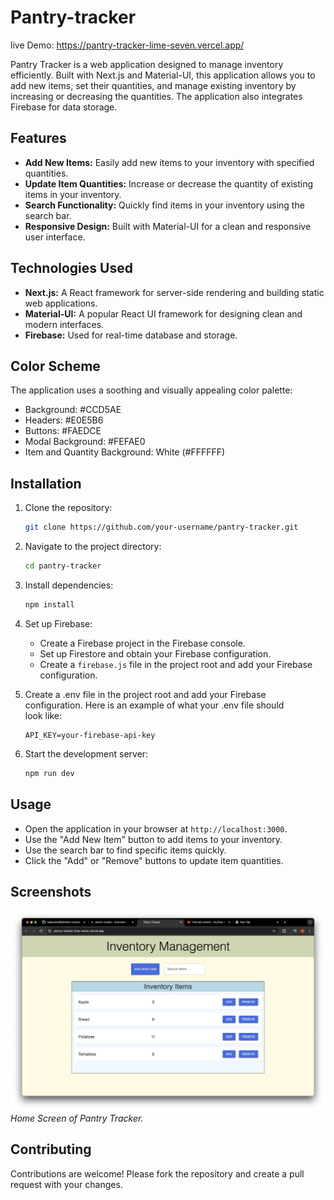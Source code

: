 # Pantry-tracker

live Demo: https://pantry-tracker-lime-seven.vercel.app/

Pantry Tracker is a web application designed to manage inventory efficiently. Built with Next.js and Material-UI, this application allows you to add new items, set their quantities, and manage existing inventory by increasing or decreasing the quantities. The application also integrates Firebase for data storage.

## Features

- **Add New Items:** Easily add new items to your inventory with specified quantities.
- **Update Item Quantities:** Increase or decrease the quantity of existing items in your inventory.
- **Search Functionality:** Quickly find items in your inventory using the search bar.
- **Responsive Design:** Built with Material-UI for a clean and responsive user interface.

## Technologies Used

- **Next.js:** A React framework for server-side rendering and building static web applications.
- **Material-UI:** A popular React UI framework for designing clean and modern interfaces.
- **Firebase:** Used for real-time database and storage.


## Color Scheme
The application uses a soothing and visually appealing color palette:

- Background: #CCD5AE
- Headers: #E0E5B6
- Buttons: #FAEDCE
- Modal Background: #FEFAE0
- Item and Quantity Background: White (#FFFFFF)




## Installation

1. Clone the repository:
   ```bash
   git clone https://github.com/your-username/pantry-tracker.git
   ```
2. Navigate to the project directory:
   ```bash
   cd pantry-tracker
   ```
3. Install dependencies:
   ```bash
   npm install
   ```
4. Set up Firebase:

   - Create a Firebase project in the Firebase console.
   - Set up Firestore and obtain your Firebase configuration.
   - Create a `firebase.js` file in the project root and add your Firebase configuration.

5. Create a .env file in the project root and add your Firebase        
    configuration. Here is an example of what your .env file should    
    look like:
    ```plaintext
    API_KEY=your-firebase-api-key
    ```


6. Start the development server:
   ```bash
   npm run dev
   ```

## Usage

- Open the application in your browser at `http://localhost:3000`.
- Use the "Add New Item" button to add items to your inventory.
- Use the search bar to find specific items quickly.
- Click the "Add" or "Remove" buttons to update item quantities.

## Screenshots

![Home Screen](./home.png)
_Home Screen of Pantry Tracker._

## Contributing

Contributions are welcome! Please fork the repository and create a pull request with your changes.
